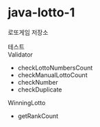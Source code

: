 # java-lotto-1
로또게임 저장소

테스트  
Validator
 - checkLottoNumbersCount
 - checkManualLottoCount
 - checkNumber
 - checkDuplicate

WinningLotto
 - getRankCount
